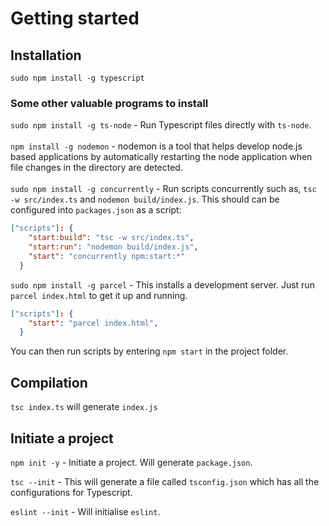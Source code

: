 # Getting started

## Installation

`sudo npm install -g typescript`

### Some other valuable programs to install

`sudo npm install -g ts-node` - Run Typescript files directly with `ts-node`. \
\
`npm install -g nodemon` - nodemon is a tool that helps develop node.js based
applications by automatically restarting the node application when file changes
in the directory are detected.\
\
`sudo npm install -g concurrently` - Run scripts concurrently such as, `tsc -w src/index.ts` and `nodemon build/index.js`. This should can be configured into
`packages.json` as a script:

```json
["scripts"]: {
    "start:build": "tsc -w src/index.ts",
    "start:run": "nodemon build/index.js",
    "start": "concurrently npm:start:*"
  }
```

`sudo npm install -g parcel` - This installs a development server. Just run
`parcel index.html` to get it up and running.

```json
["scripts"]: {
    "start": "parcel index.html",
  }
```

You can then run scripts by entering `npm start` in the project folder.

## Compilation

`tsc index.ts` will generate `index.js`

## Initiate a project

`npm init -y` - Initiate a project. Will generate `package.json`.

`tsc --init` - This will generate a file called `tsconfig.json` which has
all the configurations for Typescript.

`eslint --init` - Will initialise `eslint`.
